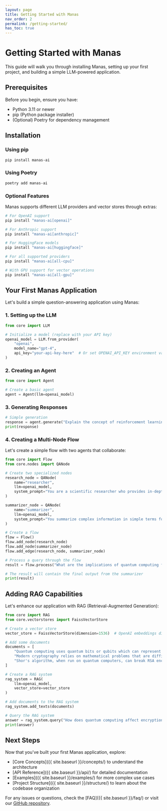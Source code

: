 ```yaml
---
layout: page
title: Getting Started with Manas
nav_order: 2
permalink: /getting-started/
has_toc: true
---
```


# Getting Started with Manas

This guide will walk you through installing Manas, setting up your first project, and building a simple LLM-powered application.

## Prerequisites

Before you begin, ensure you have:

- Python 3.11 or newer
- pip (Python package installer)
- (Optional) Poetry for dependency management

## Installation

### Using pip

```bash
pip install manas-ai
```

### Using Poetry

```bash
poetry add manas-ai
```

### Optional Features

Manas supports different LLM providers and vector stores through extras:

```bash
# For OpenAI support
pip install "manas-ai[openai]"

# For Anthropic support
pip install "manas-ai[anthropic]"

# For HuggingFace models
pip install "manas-ai[huggingface]"

# For all supported providers
pip install "manas-ai[all-cpu]"

# With GPU support for vector operations
pip install "manas-ai[all-gpu]"
```

## Your First Manas Application

Let's build a simple question-answering application using Manas:

### 1. Setting up the LLM

```python
from core import LLM

# Initialize a model (replace with your API key)
openai_model = LLM.from_provider(
    "openai", 
    model_name="gpt-4",
    api_key="your-api-key-here"  # Or set OPENAI_API_KEY environment variable
)
```

### 2. Creating an Agent

```python
from core import Agent

# Create a basic agent
agent = Agent(llm=openai_model)
```

### 3. Generating Responses

```python
# Simple generation
response = agent.generate("Explain the concept of reinforcement learning in under 100 words.")
print(response)
```

### 4. Creating a Multi-Node Flow

Let's create a simple flow with two agents that collaborate:

```python
from core import Flow
from core.nodes import QANode

# Create two specialized nodes
research_node = QANode(
    name="researcher",
    llm=openai_model,
    system_prompt="You are a scientific researcher who provides in-depth analysis."
)

summarizer_node = QANode(
    name="summarizer", 
    llm=openai_model,
    system_prompt="You summarize complex information in simple terms for general audience."
)

# Create a flow
flow = Flow()
flow.add_node(research_node)
flow.add_node(summarizer_node)
flow.add_edge(research_node, summarizer_node)

# Process a query through the flow
result = flow.process("What are the implications of quantum computing for cryptography?")

# The result will contain the final output from the summarizer
print(result)
```

## Adding RAG Capabilities

Let's enhance our application with RAG (Retrieval-Augmented Generation):

```python
from core import RAG
from core.vectorstores import FaissVectorStore

# Create a vector store
vector_store = FaissVectorStore(dimension=1536)  # OpenAI embeddings dimension

# Add some documents
documents = [
    "Quantum computing uses quantum bits or qubits which can represent 0, 1, or both simultaneously.",
    "Modern cryptography relies on mathematical problems that are difficult for classical computers.",
    "Shor's algorithm, when run on quantum computers, can break RSA encryption efficiently."
]

# Create a RAG system
rag_system = RAG(
    llm=openai_model,
    vector_store=vector_store
)

# Add documents to the RAG system
rag_system.add_texts(documents)

# Query the RAG system
answer = rag_system.query("How does quantum computing affect encryption?")
print(answer)
```

## Next Steps

Now that you've built your first Manas application, explore:

- [Core Concepts]({{ site.baseurl }}/concepts/) to understand the architecture
- [API Reference]({{ site.baseurl }}/api/) for detailed documentation
- [Examples]({{ site.baseurl }}/examples/) for more complex use cases
- [Project Structure]({{ site.baseurl }}/structure/) to learn about the codebase organization

For any issues or questions, check the [FAQ]({{ site.baseurl }}/faq/) or visit our [GitHub repository](https://github.com/arkokoley/manas).